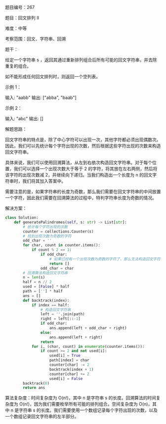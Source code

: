 题目编号：267

题目：回文排列 II

难度：中等

考察范围：回文、字符串、回溯

题干：

给定一个字符串 s ，返回其通过重新排列组合后所有可能的回文字符串，并去除重复的组合。

如不能形成任何回文排列时，则返回一个空列表。

示例 1：

输入: "aabb"
输出: ["abba", "baab"]

示例 2：

输入: "abc"
输出: []

解题思路：

回文字符串的特点是，除了中心字符可以出现一次，其他字符都必须出现偶数次。因此，我们可以先统计每个字符出现的次数，然后根据这些字符出现的次数来构造回文字符串。

具体来说，我们可以使用回溯算法，从左到右依次构造回文字符串。对于每个位置，我们可以选择一个出现次数大于等于 2 的字符，将其放在左右两侧，然后将该字符的出现次数减 2，并继续向下递归。当我们构造出一个长度为 n 的回文字符串时，我们将其加入答案中。

需要注意的是，如果字符串的长度为奇数，那么我们需要在回文字符串的中间放置一个字符，因此我们需要在回溯算法的过程中，特判字符串长度为奇数的情况。

解决方案：

```python
class Solution:
    def generatePalindromes(self, s: str) -> List[str]:
        # 统计每个字符出现的次数
        counter = collections.Counter(s)
        # 找到出现次数为奇数的字符
        odd_char = ''
        for char, count in counter.items():
            if count % 2 == 1:
                if odd_char:
                    # 如果已经有一个出现次数为奇数的字符了，那么无法构造回文字符串
                    return []
                odd_char = char
        # 回溯算法构造回文字符串
        n = len(s)
        half = n // 2
        used = [False] * half
        path = [''] * half
        ans = []
        def backtrack(index):
            if index == half:
                # 构造回文字符串
                left = ''.join(path)
                right = left[::-1]
                if odd_char:
                    ans.append(left + odd_char + right)
                else:
                    ans.append(left + right)
                return
            for i, (char, count) in enumerate(counter.items()):
                if count >= 2 and not used[i]:
                    used[i] = True
                    path[index] = char
                    counter[char] -= 2
                    backtrack(index + 1)
                    counter[char] += 2
                    used[i] = False
        backtrack(0)
        return ans
```

算法复杂度：时间复杂度为 O(n!)，其中 n 是字符串 s 的长度。回溯算法的时间复杂度为 O(n!)，因为我们需要枚举所有可能的排列组合。空间复杂度为 O(n)，其中 n 是字符串 s 的长度。我们需要使用一个数组记录每个字符出现的次数，以及一个数组记录回文字符串的左半部分。